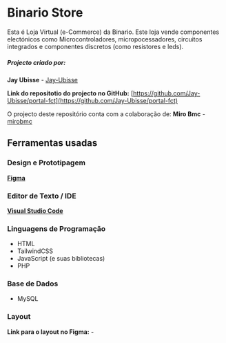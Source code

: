 # Binario Store 

Esta é Loja Virtual (e-Commerce) da Binario. Este loja vende componentes electónicos como Microcontroladores, micropocessadores, circuitos integrados e componentes discretos (como resistores e leds).

##### Projecto criado por:
**Jay Ubisse** - [Jay-Ubisse](https://github.com/Jay-Ubisse)

**Link do repositotio do projecto no GitHub:** [https://github.com/Jay-Ubisse/portal-fct](https://github.com/Jay-Ubisse/portal-fct)

O projecto deste repositório conta com a colaboração de: 
**Miro Bmc** - [mirobmc](https://github.com/mirobmc)



## Ferramentas usadas

### Design e Prototipagem 

**[Figma](https://www.figma.com/)**

### Editor de Texto / IDE

**[Visual Studio Code](https://code.visualstudio.com/)**

### Linguagens de Programação

- HTML
- TailwindCSS
- JavaScript (e suas bibliotecas)
- PHP

### Base de Dados

- MySQL

### Layout

**Link para o layout no Figma:** - 